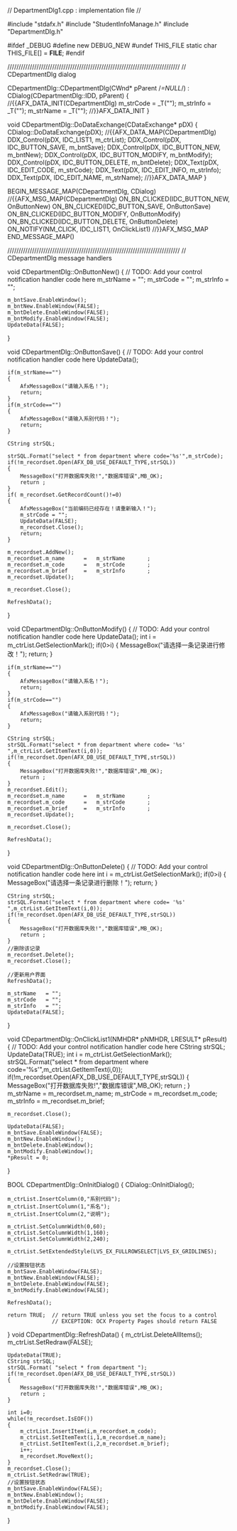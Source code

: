 // DepartmentDlg1.cpp : implementation file
//

#include "stdafx.h"
#include "StudentInfoManage.h"
#include "DepartmentDlg.h"


#ifdef _DEBUG
#define new DEBUG_NEW
#undef THIS_FILE
static char THIS_FILE[] = __FILE__;
#endif

/////////////////////////////////////////////////////////////////////////////
// CDepartmentDlg dialog


CDepartmentDlg::CDepartmentDlg(CWnd* pParent /*=NULL*/)
	: CDialog(CDepartmentDlg::IDD, pParent)
{
	//{{AFX_DATA_INIT(CDepartmentDlg)
	m_strCode = _T("");
	m_strInfo = _T("");
	m_strName = _T("");
	//}}AFX_DATA_INIT
}


void CDepartmentDlg::DoDataExchange(CDataExchange* pDX)
{
	CDialog::DoDataExchange(pDX);
	//{{AFX_DATA_MAP(CDepartmentDlg)
	DDX_Control(pDX, IDC_LIST1, m_ctrList);
	DDX_Control(pDX, IDC_BUTTON_SAVE, m_bntSave);
	DDX_Control(pDX, IDC_BUTTON_NEW, m_bntNew);
	DDX_Control(pDX, IDC_BUTTON_MODIFY, m_bntModify);
	DDX_Control(pDX, IDC_BUTTON_DELETE, m_bntDelete);
	DDX_Text(pDX, IDC_EDIT_CODE, m_strCode);
	DDX_Text(pDX, IDC_EDIT_INFO, m_strInfo);
	DDX_Text(pDX, IDC_EDIT_NAME, m_strName);
	//}}AFX_DATA_MAP
}


BEGIN_MESSAGE_MAP(CDepartmentDlg, CDialog)
	//{{AFX_MSG_MAP(CDepartmentDlg)
	ON_BN_CLICKED(IDC_BUTTON_NEW, OnButtonNew)
	ON_BN_CLICKED(IDC_BUTTON_SAVE, OnButtonSave)
	ON_BN_CLICKED(IDC_BUTTON_MODIFY, OnButtonModify)
	ON_BN_CLICKED(IDC_BUTTON_DELETE, OnButtonDelete)
	ON_NOTIFY(NM_CLICK, IDC_LIST1, OnClickList1)
	//}}AFX_MSG_MAP
END_MESSAGE_MAP()

/////////////////////////////////////////////////////////////////////////////
// CDepartmentDlg message handlers

void CDepartmentDlg::OnButtonNew() 
{
	// TODO: Add your control notification handler code here
	m_strName	= "";
	m_strCode	= "";
	m_strInfo	= "";

	m_bntSave.EnableWindow();
	m_bntNew.EnableWindow(FALSE);
	m_bntDelete.EnableWindow(FALSE);
	m_bntModify.EnableWindow(FALSE);
	UpdateData(FALSE);		
}

void CDepartmentDlg::OnButtonSave() 
{
	// TODO: Add your control notification handler code here
	UpdateData();


	if(m_strName=="")
	{
		AfxMessageBox("请输入系名！");
		return;
	}
	if(m_strCode=="")
	{
		AfxMessageBox("请输入系别代码！");
		return;
	}

	CString strSQL;

	strSQL.Format("select * from department where code='%s'",m_strCode);
	if(!m_recordset.Open(AFX_DB_USE_DEFAULT_TYPE,strSQL))
	{
		MessageBox("打开数据库失败!","数据库错误",MB_OK);
		return ;
	}	
	if(	m_recordset.GetRecordCount()!=0)
	{
		AfxMessageBox("当前编码已经存在！请重新输入！");
		m_strCode = "";
		UpdateData(FALSE);
		m_recordset.Close();
		return;
	}
	
	m_recordset.AddNew();
	m_recordset.m_name		=	m_strName		;	
	m_recordset.m_code		=	m_strCode		;	
	m_recordset.m_brief		=	m_strInfo		;
	m_recordset.Update();

	m_recordset.Close();
	
	RefreshData();	
}

void CDepartmentDlg::OnButtonModify() 
{
	// TODO: Add your control notification handler code here
	UpdateData();
	int i = m_ctrList.GetSelectionMark();
	if(0>i)
	{
		MessageBox("请选择一条记录进行修改！");
		return;
	}

	if(m_strName=="")
	{
		AfxMessageBox("请输入系名！");
		return;
	}
	if(m_strCode=="")
	{
		AfxMessageBox("请输入系别代码！");
		return;
	}

	CString strSQL;
	strSQL.Format("select * from department where code= '%s' ",m_ctrList.GetItemText(i,0));
	if(!m_recordset.Open(AFX_DB_USE_DEFAULT_TYPE,strSQL))
	{
		MessageBox("打开数据库失败!","数据库错误",MB_OK);
		return ;
	}
	m_recordset.Edit();
	m_recordset.m_name		=	m_strName		;	
	m_recordset.m_code		=	m_strCode		;	
	m_recordset.m_brief		=	m_strInfo		;
	m_recordset.Update();

	m_recordset.Close();
	
	RefreshData();	
}

void CDepartmentDlg::OnButtonDelete() 
{
	// TODO: Add your control notification handler code here
	int i = m_ctrList.GetSelectionMark();
	if(0>i)
	{
		MessageBox("请选择一条记录进行删除！");
		return;
	}

	CString strSQL;
	strSQL.Format("select * from department where code= '%s' ",m_ctrList.GetItemText(i,0));
	if(!m_recordset.Open(AFX_DB_USE_DEFAULT_TYPE,strSQL))
	{
		MessageBox("打开数据库失败!","数据库错误",MB_OK);
		return ;
	}
	//删除该记录
	m_recordset.Delete();
	m_recordset.Close();

	//更新用户界面
	RefreshData();

	m_strName	= "";
	m_strCode	= "";
	m_strInfo	= "";
	UpdateData(FALSE);		
}

void CDepartmentDlg::OnClickList1(NMHDR* pNMHDR, LRESULT* pResult) 
{
	// TODO: Add your control notification handler code here
	CString strSQL;
	UpdateData(TRUE);
	int i = m_ctrList.GetSelectionMark();
	strSQL.Format("select * from department where code='%s'",m_ctrList.GetItemText(i,0));
	if(!m_recordset.Open(AFX_DB_USE_DEFAULT_TYPE,strSQL))
	{
		MessageBox("打开数据库失败!","数据库错误",MB_OK);
		return ;
	}	
	m_strName		=	m_recordset.m_name;
	m_strCode		=	m_recordset.m_code;
	m_strInfo		=	m_recordset.m_brief;
	
	m_recordset.Close();	

	UpdateData(FALSE);	
	m_bntSave.EnableWindow(FALSE);
	m_bntNew.EnableWindow();
	m_bntDelete.EnableWindow();
	m_bntModify.EnableWindow();	
	*pResult = 0;
}

BOOL CDepartmentDlg::OnInitDialog() 
{
	CDialog::OnInitDialog();
	
	m_ctrList.InsertColumn(0,"系别代码");
	m_ctrList.InsertColumn(1,"系名");
	m_ctrList.InsertColumn(2,"说明");

	m_ctrList.SetColumnWidth(0,60);
	m_ctrList.SetColumnWidth(1,160);
	m_ctrList.SetColumnWidth(2,240);

	m_ctrList.SetExtendedStyle(LVS_EX_FULLROWSELECT|LVS_EX_GRIDLINES);

	//设置按钮状态
	m_bntSave.EnableWindow(FALSE);
	m_bntNew.EnableWindow(FALSE);
	m_bntDelete.EnableWindow(FALSE);
	m_bntModify.EnableWindow(FALSE);

	RefreshData();
	
	return TRUE;  // return TRUE unless you set the focus to a control
	              // EXCEPTION: OCX Property Pages should return FALSE
}
void CDepartmentDlg::RefreshData()
{
	m_ctrList.DeleteAllItems();
	m_ctrList.SetRedraw(FALSE);

	UpdateData(TRUE);
	CString strSQL;
	strSQL.Format( "select * from department ");
	if(!m_recordset.Open(AFX_DB_USE_DEFAULT_TYPE,strSQL))
	{
		MessageBox("打开数据库失败!","数据库错误",MB_OK);
		return ;
	}	
	
	int i=0;
	while(!m_recordset.IsEOF())
	{
		m_ctrList.InsertItem(i,m_recordset.m_code);
		m_ctrList.SetItemText(i,1,m_recordset.m_name);
		m_ctrList.SetItemText(i,2,m_recordset.m_brief);
		i++;
		m_recordset.MoveNext();
	}
	m_recordset.Close();
	m_ctrList.SetRedraw(TRUE);
	//设置按钮状态
	m_bntSave.EnableWindow(FALSE);
	m_bntNew.EnableWindow();
	m_bntDelete.EnableWindow(FALSE);
	m_bntModify.EnableWindow(FALSE);
}

